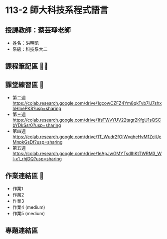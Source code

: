 # 113-2 師大科技系程式語言
## 授課教師：蔡芸琤老師
- 姓名：洪明凱
- 系級：科技系大二

## 課程筆記區 ✍🏻

## 課堂練習區 📖
- 第二週
  https://colab.research.google.com/drive/1gcowCZFZ4Ym8qkTvb7lJ7shxhHInePK8?usp=sharing
- 第三週
  https://colab.research.google.com/drive/1fsTWvYUV22tagr2KfgU1sQSCbYDkSsr0?usp=sharing
- 第四週
  https://colab.research.google.com/drive/1T_Wudr2fOiWvqheHvM1ZciUcMnpkGsDf?usp=sharing
- 第五週
  https://colab.research.google.com/drive/1eApJwGMYTsdIhKtTWRM3_Wl-x1_rhjDQ?usp=sharing
## 作業連結區 📝
- 作業1
- 作業2
- 作業3
- 作業4 (medium)
- 作業5 (medium)

## 專題連結區

